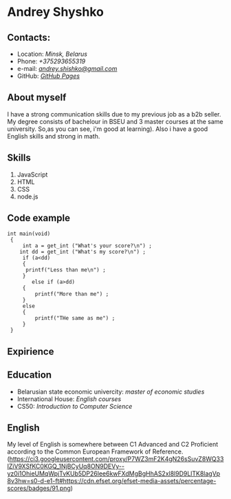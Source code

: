 # **Andrey Shyshko**

## Contacts:

- Location: *Minsk, Belarus*
- Phone: *+375293655319*
- e-mail: *andrey.shishko@gmail.com*
- GitHub: *[GitHub Pages](https://github.com/shish-ko)*

## About myself

I have a strong communication skills due to my previous job as a b2b seller. 
My degree consists of bachelour in BSEU and 3 master courses at the same university. So,as you can see, i'm good at learning). 
Also i have a good English skills and strong in math.

## Skills

1. JavaScript
2. HTML
3. CSS
4. node.js

## Code example

```
int main(void)
 {
     int a = get_int ("What's your score?\n") ;     
    int dd = get_int ("What's my score?\n") ;    
     if (a<dd)
     {
      printf("Less than me\n") ;
     }
        else if (a>dd)
     {
         printf("More than me") ;
     }
     else
     {
         printf("THe same as me") ;
     }
 }
 ```

## Expirience

## Education

- Belarusian state economic univercity: *master of economic studies*
- International House: *English courses*
- CS50: *Introduction to Computer Science*

## English

My level of English is somewhere between C1 Advanced and C2 Proficient according to the Common European Framework of Reference.
(https://ci3.googleusercontent.com/proxy/P7WZ3mF2K4gN26sSuvZ8WQ33IZiV9XSfKC0KGQ_1NjBCyUq8ON9DEVy--yz0i1OhieUMqWpjTvKUb5DP26lee6kwFXdMgBgHhAS2xl8l9D9LlTK8lagVp8v3hw=s0-d-e1-ft#https://cdn.efset.org/efset-media-assets/percentage-scores/badges/91.png)

